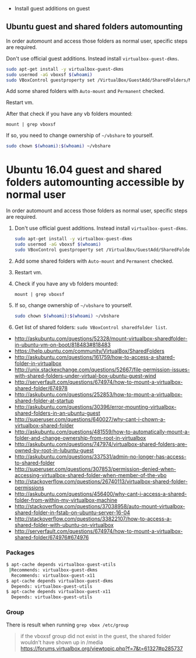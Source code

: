 - Install guest additions on guest

## Ubuntu guest and shared folders automounting

In order automount and access those folders as normal user, specific steps are required.

Don't use official guest additions. Instead install `virtualbox-guest-dkms`.

```bash
sudo apt-get install -y virtualbox-guest-dkms
sudo usermod -aG vboxsf $(whoami)
sudo VBoxControl guestproperty set /VirtualBox/GuestAdd/SharedFolders/MountDir ~/vbshare
```

Add some shared folders with `Auto-mount` and `Permanent` checked.

Restart vm.

After that check if you have any vb folders mounted:

`mount | grep vboxsf`

If so, you need to change ownership of `~/vbshare` to yourself.

```bash
sudo chown $(whoami):$(whoami) ~/vbshare
```

# Ubuntu 16.04 guest and shared folders automounting accessible by normal user

In order automount and access those folders as normal user, specific steps are required.

1. Don't use official guest additions. Instead install `virtualbox-guest-dkms`.

    ```bash
    sudo apt-get install -y virtualbox-guest-dkms
    sudo usermod -aG vboxsf $(whoami)
    sudo VBoxControl guestproperty set /VirtualBox/GuestAdd/SharedFolders/MountDir ~/vbshare
    ```

2. Add some shared folders with `Auto-mount` and `Permanent` checked.
3. Restart vm.
4. Check if you have any vb folders mounted:

    `mount | grep vboxsf`

5. If so, change ownership of `~/vbshare` to yourself.

    ```bash
    sudo chown $(whoami):$(whoami) ~/vbshare
    ```

6. Get list of shared folders: `sudo VBoxControl sharedfolder list`.

- http://askubuntu.com/questions/52328/mount-virtualbox-sharedfolder-in-ubuntu-vm-on-boot/818483#818483
- https://help.ubuntu.com/community/VirtualBox/SharedFolders
- http://askubuntu.com/questions/161759/how-to-access-a-shared-folder-in-virtualbox
- http://unix.stackexchange.com/questions/52667/file-permission-issues-with-shared-folders-under-virtual-box-ubuntu-guest-wind
- http://serverfault.com/questions/674974/how-to-mount-a-virtualbox-shared-folder/674978
- http://askubuntu.com/questions/252853/how-to-mount-a-virtualbox-shared-folder-at-startup
- http://askubuntu.com/questions/30396/error-mounting-virtualbox-shared-folders-in-an-ubuntu-guest
- http://superuser.com/questions/640027/why-cant-i-chown-a-virtualbox-shared-folder
- http://askubuntu.com/questions/481559/how-to-automatically-mount-a-folder-and-change-ownership-from-root-in-virtualbox
- http://askubuntu.com/questions/747974/virtualbox-shared-folders-are-owned-by-root-in-lubuntu-guest
- http://askubuntu.com/questions/337531/admin-no-longer-has-access-to-shared-folder
- http://superuser.com/questions/307853/permission-denied-when-accessing-virtualbox-shared-folder-when-member-of-the-vbo
- http://stackoverflow.com/questions/26740113/virtualbox-shared-folder-permissions
- http://askubuntu.com/questions/456400/why-cant-i-access-a-shared-folder-from-within-my-virtualbox-machine
- http://stackoverflow.com/questions/37038958/auto-mount-virtualbox-shared-folder-in-fstab-on-ubuntu-server-16-04
- http://stackoverflow.com/questions/33822107/how-to-access-a-shared-folder-with-ubuntu-on-virtualbox
- http://serverfault.com/questions/674974/how-to-mount-a-virtualbox-shared-folder/674976#674976

### Packages

```bash
$ apt-cache depends virtualbox-guest-utils
 |Recommends: virtualbox-guest-dkms
  Recommends: virtualbox-guest-x11
$ apt-cache depends virtualbox-guest-dkms
  Depends: virtualbox-guest-utils
$ apt-cache depends virtualbox-guest-x11
  Depends: virtualbox-guest-utils
```

### Group

There is result when running `grep vbox /etc/group`

> if the vboxsf group did not exist in the guest, the shared folder wouldn't have shown up in /media
> https://forums.virtualbox.org/viewtopic.php?f=7&t=61327#p285737
